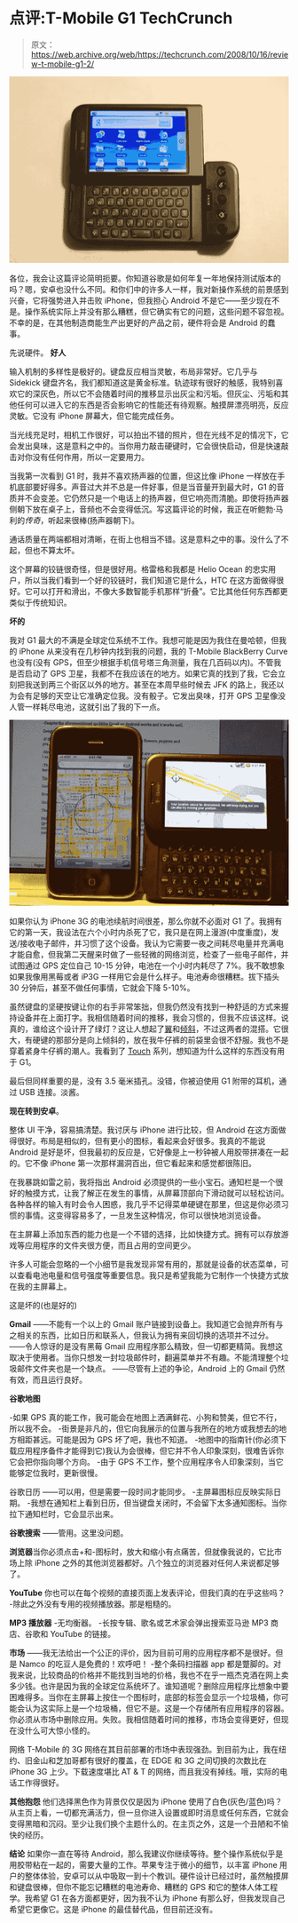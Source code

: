 # 点评:T-Mobile G1 TechCrunch

> 原文：<https://web.archive.org/web/https://techcrunch.com/2008/10/16/review-t-mobile-g1-2/>

![](img/230659794e6a8ee4cc140ba470d14c60.png)

各位，我会让这篇评论简明扼要。你知道谷歌是如何年复一年地保持测试版本的吗？嗯，安卓也没什么不同。和你们中的许多人一样，我对新操作系统的前景感到兴奋，它将强势进入并击败 iPhone，但我担心 Android 不是它——至少现在不是。操作系统实际上并没有那么糟糕，但它确实有它的问题，这些问题不容忽视。不幸的是，在其他制造商能生产出更好的产品之前，硬件将会是 Android 的蠢事。

先说硬件。
 **好人**

输入机制的多样性是极好的。键盘反应相当灵敏，布局非常好。它几乎与 Sidekick 键盘齐名，我们都知道这是黄金标准。轨迹球有很好的触感，我特别喜欢它的深灰色，所以它不会随着时间的推移显示出灰尘和污垢。但灰尘、污垢和其他任何可以进入它的东西是否会影响它的性能还有待观察。触摸屏漂亮明亮，反应灵敏。它没有 iPhone 屏幕大，但它能完成任务。

当光线充足时，相机工作很好，可以拍出不错的照片，但在光线不足的情况下，它会发出臭味，这是意料之中的。当你用力敲击硬键时，它会很快启动，但是快速敲击对你没有任何作用，所以一定要用力。

当我第一次看到 G1 时，我并不喜欢扬声器的位置，但这比像 iPhone 一样放在手机底部要好得多。声音过大并不总是一件好事，但是当音量开到最大时，G1 的音质并不会变差。它仍然只是一个电话上的扬声器，但它响亮而清脆。即使将扬声器侧朝下放在桌子上，音频也不会变得低沉。写这篇评论的时候，我正在听鲍勃·马利的*传奇*，听起来很棒(扬声器朝下)。

通话质量在两端都相对清晰，在街上也相当不错。这是意料之中的事。没什么了不起，但也不算太坏。

这个屏幕的铰链很奇怪，但是很好用。格雷格和我都是 Helio Ocean 的忠实用户，所以当我们看到一个好的铰链时，我们知道它是什么，HTC 在这方面做得很好。它可以打开和滑出，不像大多数智能手机那样“折叠”。它比其他任何东西都更类似于传统知识。

**坏的**

我对 G1 最大的不满是全球定位系统不工作。我想可能是因为我住在曼哈顿，但我的 iPhone 从来没有在几秒钟内找到我的问题，我的 T-Mobile BlackBerry Curve 也没有(没有 GPS，但至少根据手机信号塔三角测量，我在几百码以内)。不管我是否启动了 GPS 卫星，我都不在我应该在的地方。如果它真的找到了我，它会立刻把我送到两三个街区以外的地方。甚至在本周早些时候去 JFK 的路上，我还以为会有足够的天空让它准确定位我。没有骰子。它发出臭味，打开 GPS 卫星像没人管一样耗尽电池，这就引出了我的下一点。

[![](img/e52ca9a21d4972108b8b5bf238998e34.png "scaledimgp9916")](https://web.archive.org/web/20221006183653/https://beta.techcrunch.com/wp-content/uploads/2008/10/scaledimgp9916.jpg)

如果你认为 iPhone 3G 的电池续航时间很差，那么你就不必面对 G1 了。我拥有它的第一天，我设法在六个小时内杀死了它，我只是在网上漫游(中度重度)，发送/接收电子邮件，并习惯了这个设备。我认为它需要一夜之间耗尽电量并充满电才能自愈，但我第二天醒来时做了一些轻微的网络浏览，检查了一些电子邮件，并试图通过 GPS 定位自己 10-15 分钟，电池在一个小时内耗尽了 7%。我不敢想象如果我像用黑莓或者 iP3G 一样用它会是什么样子。电池寿命很糟糕。拔下插头 30 分钟后，甚至不做任何事情，它就会下降 5-10%。

虽然键盘的坚硬按键让你的右手非常笨拙，但我仍然没有找到一种舒适的方式来握持设备并在上面打字。我相信随着时间的推移，我会习惯的，但我不应该这样。说真的，谁给这个设计开了绿灯？这让人想起了[翼](https://web.archive.org/web/20221006183653/http://www.crunchgear.com/2007/05/22/t-mobile-wing-review/)和[倾斜](https://web.archive.org/web/20221006183653/http://www.crunchgear.com/2007/10/04/hands-on-with-the-att-tilt/)，不过这两者的混搭。它很大，有硬键的那部分是向上倾斜的，放在我牛仔裤的前袋里会很不舒服。我也不是穿着紧身牛仔裤的潮人。我看到了 [Touch](https://web.archive.org/web/20221006183653/http://www.crunchgear.com/2008/06/24/first-look-htc-touch-diamond/) 系列，想知道为什么这样的东西没有用于 G1。

最后但同样重要的是，没有 3.5 毫米插孔。没错，你被迫使用 G1 附带的耳机，通过 USB 连接。淡酱。

**现在转到安卓**。

整体 UI 干净，容易搞清楚。我讨厌与 iPhone 进行比较，但 Android 在这方面做得很好。布局是相似的，但有更小的图标，看起来会好很多。我真的不能说 Android 是好是坏，但我最初的反应是，它好像是上一秒钟被人用胶带拼凑在一起的。它不像 iPhone 第一次那样漏洞百出，但它看起来和感觉都很陈旧。

在我暴跳如雷之前，我将指出 Android 必须提供的一些小宝石。通知栏是一个很好的触摸方式，让我了解正在发生的事情，从屏幕顶部向下滑动就可以轻松访问。各种各样的输入有时会令人困惑，我几乎不记得菜单硬键在那里，但这是你必须习惯的事情。这变得容易多了，一旦发生这种情况，你可以很快地浏览设备。

在主屏幕上添加东西的能力也是一个不错的选择，比如快捷方式。拥有可以存放游戏等应用程序的文件夹很方便，而且占用的空间更少。

许多人可能会忽略的一个小细节是我发现非常有用的，那就是设备的状态菜单，可以查看电池电量和信号强度等重要信息。我只是希望我能为它制作一个快捷方式放在我的主屏幕上。

这是坏的(也是好的)

**Gmail**
——不能有一个以上的 Gmail 账户链接到设备上。我知道它会抛弃所有与之相关的东西，比如日历和联系人，但我认为拥有来回切换的选项并不过分。
——令人惊讶的是没有黑莓 Gmail 应用程序那么精致，但一切都更精简。我想这取决于使用者。当你只想发一封垃圾邮件时，翻遍菜单并不有趣。不能清理整个垃圾邮件文件夹也是一个缺点。
——尽管有上述的争论，Android 上的 Gmail 仍然有效，而且运行良好。

**谷歌地图**

-如果 GPS 真的能工作，我可能会在地图上洒满鲜花、小狗和赞美，但它不行，所以我不会。
-街景是非凡的，但它向我展示的位置与我所在的地方或我想去的地方相距甚远。可能是因为 GPS 坏了吧，我也不知道。
-地图中的指南针(你必须下载应用程序备件才能得到它)我认为会很棒，但它并不令人印象深刻，很难告诉你它会把你指向哪个方向。
-由于 GPS 不工作，整个应用程序令人印象深刻，当它能够定位我时，更新很慢。

谷歌日历
——可以用，但是需要一段时间才能同步。
-主屏幕图标应反映实际日期。
-我想在通知栏上看到日历，但当键盘关闭时，不会留下太多通知图标。当你拉下通知栏时，它会显示出来。

**谷歌搜索**
——管用。这里没问题。

**浏览器**当你必须点击+和-图标时，放大和缩小有点痛苦，但就像我说的，它比市场上除 iPhone 之外的其他浏览器都好。八个独立的浏览器对任何人来说都足够了。

**YouTube** 你也可以在每个视频的直接页面上发表评论，但我们真的在乎这些吗？
-除此之外没有专用的视频播放器。那是粗糙的。

**MP3 播放器**
-无均衡器。
-长按专辑、歌名或艺术家会弹出搜索亚马逊 MP3 商店、谷歌和 YouTube 的链接。

**市场**
——我无法给出一个公正的评价，因为目前可用的应用程序都不是很好。但是 Namco 的吃豆人是免费的！欢呼吧！
-整个条码扫描器 app 都是蹩脚的。对我来说，比较商品的价格并不能找到当地的价格，我也不在乎一瓶杰克酒在网上卖多少钱。也许是因为我的全球定位系统坏了。谁知道呢？删除应用程序比想象中要困难得多。当你在主屏幕上按住一个图标时，底部的标签会显示一个垃圾桶，你可能会认为这实际上是一个垃圾桶，但它不是。这是一个存储所有应用程序的容器。你必须从市场中删除应用。失败。我相信随着时间的推移，市场会变得更好，但现在没什么可大惊小怪的。

网络 T-Mobile 的 3G 网络在其目前部署的市场中表现强劲。到目前为止，我在纽约、旧金山和芝加哥都有很好的覆盖，在 EDGE 和 3G 之间切换的次数比在 iPhone 3G 上少。下载速度堪比 AT & T 的网络，而且我没有掉线。哦，实际的电话工作得很好。

**其他抱怨**
他们选择黑色作为背景仅仅是因为 iPhone 使用了白色(灰色/蓝色)吗？从主页上看，一切都充满活力，但一旦你进入设置或即时消息或任何东西，它就会变得黑暗和沉闷。至少让我们换个主题什么的。在主页之外，这是一个丑陋和不愉快的经历。

**结论**
如果你一直在等待 Android，那么我建议你继续等待。整个操作系统似乎是用胶带粘在一起的，需要大量的工作。苹果专注于微小的细节，以丰富 iPhone 用户的整体体验，安卓可以从中吸取一到十个教训。硬件设计已经过时，虽然触摸屏和键盘很棒，但你不能忘记糟糕的电池寿命、糟糕的 GPS 和它的整体人体工程学。我希望 G1 在各方面都更好，因为我不认为 iPhone 有那么好，但我发现自己希望它更像它。这是 iPhone 的最佳替代品，但目前还没有。